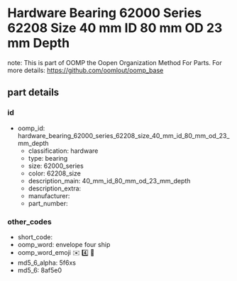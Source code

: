 # Hardware Bearing 62000 Series 62208 Size 40 mm ID 80 mm OD 23 mm Depth  

note: This is part of OOMP the Oopen Organization Method For Parts. For more details: https://github.com/oomlout/oomp_base

##  part details





### id
* oomp_id: hardware_bearing_62000_series_62208_size_40_mm_id_80_mm_od_23_mm_depth
  * classification: hardware
  * type: bearing
  * size: 62000_series
  * color: 62208_size
  * description_main: 40_mm_id_80_mm_od_23_mm_depth
  * description_extra: 
  * manufacturer: 
  * part_number: 

### other_codes
* short_code: 
* oomp_word: envelope four ship
* oomp_word_emoji :envelope: :four: :ship:
* md5_6_alpha: 5f6xs
* md5_6: 8af5e0